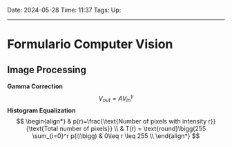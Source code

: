 Date: 2024-05-28
Time: 11:37
Tags:
Up: 

---
# Formulario Computer Vision

## Image Processing

**Gamma Correction**
$$
V_{out} = AV_{in}^{\gamma} 
$$
**Histogram Equalization**
$$
\begin{align*}
& p(r)=\frac{\text{Number of pixels with intensity r}}{\text{Total number of pixels}} \\
& T(r) = \text{round}\bigg(255 \sum_{i=0}^r p(i)\bigg) & 0\leq r \leq 255 \\
\end{align*}
$$

